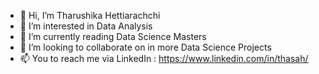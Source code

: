 - 👋 Hi, I’m Tharushika Hettiarachchi
- 👀 I’m interested in Data Analysis
- 🌱 I’m currently reading Data Science Masters
- 💞️ I’m looking to collaborate on in more Data Science Projects
- 📫 You to reach me via LinkedIn : https://www.linkedin.com/in/thasah/

<!---
shuznut/shuznut is a ✨ special ✨ repository because its `README.md` (this file) appears on your GitHub profile.
You can click the Preview link to take a look at your changes.
--->
